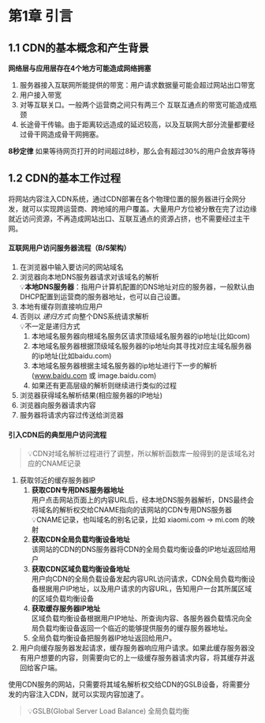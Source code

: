 # 第1章 引言
## 1.1 CDN的基本概念和产生背景

**网络层与应用层存在4个地方可能造成网络拥塞**
1. 服务器接入互联网所能提供的带宽：用户请求数据量可能会超过网站出口带宽
2. 用户接入带宽
3. 对等互联关口。一般两个运营商之间只有两三个 互联互通点的带宽可能造成瓶颈
4. 长途骨干传输。由于距离较远造成的延迟较高，以及互联网大部分流量都要经过骨干网造成骨干网拥塞。

**8秒定律**
如果等待网页打开的时间超过8秒，那么会有超过30%的用户会放弃等待

## 1.2 CDN的基本工作过程
将网站内容注入CDN系统，通过CDN部署在各个物理位置的服务器进行全网分发，就可以实现跨运营商、跨地域的用户覆盖。大量用户方位被分散在完了过边缘就近访问资源，不再造成网站出口、互联互通点的资源占挤，也不需要经过主干网。

#### 互联网用户访问服务器流程（B/S架构）
1. 在浏览器中输入要访问的网站域名
2. 浏览器向本地DNS服务器请求对该域名的解析<br>💡**本地DNS服务器**：指用户计算机配置的DNS地址对应的服务器，一般默认由DHCP配置到运营商的服务器地址，也可以自己设置。
3. 本地有缓存则直接响应用户
4. 否则以 *递归方式* 向整个DNS系统请求解析<br>💡不一定是递归方式
   1. 本地域名服务器向根域名服务区请求顶级域名服务器的ip地址(比如com)
   2. 本地域名服务器根据顶级域名服务器的ip地址向其寻找对应主域名服务器的ip地址(比如baidu.com)
   3. 本地域名服务器根据主域名服务器的ip地址进行下一步的解析(www.baidu.com 或 image.baidu.com)
   4. 如果还有更高层级的解析则继续进行类似的过程
5. 浏览器获得域名解析结果(相应服务器的IP地址)
6. 浏览器向服务器请求内容
7. 服务器将请求内容过传送给浏览器

#### 引入CDN后的典型用户访问流程
> 💡CDN对域名解析过程进行了调整，所以解析函数库一般得到的是该域名对应的CNAME记录
1. 获取邻近的缓存服务器IP
   1. **获取CDN专用DNS服务器地址**<br>用户点击网站页面上的内容URL后，经本地DNS服务器解析，DNS最终会将域名的解析权交给CNAME指向的该网站的CDN专用DNS服务器<br>💡CNAME记录，也叫域名的别名记录，比如 xiaomi.com -> mi.com 的映射
   2. **获取CDN全局负载均衡设备地址**<br>该网站的CDN的DNS服务器将CDN的全局负载均衡设备的IP地址返回给用户
   3. **获取CDN区域负载均衡设备地址**<br>用户向CDN的全局负载设备发起内容URL访问请求，CDN全局负载均衡设备根据用户IP地址，以及用户请求的内容URL，告知用户一台其所属区域的区域负载均衡设备
   4. **获取缓存服务器IP地址**<br>区域负载均衡设备根据用户IP地址、所查询内容、各服务器负载情况向全局负载均衡设备返回一个临近的能够提供服务的缓存服务器地址。
   5. 全局负载均衡设备把服务器IP地址返回给用户。
2. 用户向缓存服务器发起请求，缓存服务器响应用户请求。如果此缓存服务器没有用户想要的内容，则需要向它的上一级缓存服务器请求内容，将其缓存并返回给客户端。

使用CDN服务的网站，只需要将其域名解析权交给CDN的GSLB设备，将需要分发的内容注入CDN，就可以实现内容加速了。
> 💡GSLB(Global Server Load Balance) 全局负载均衡